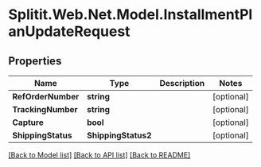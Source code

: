 # Splitit.Web.Net.Model.InstallmentPlanUpdateRequest

## Properties

Name | Type | Description | Notes
------------ | ------------- | ------------- | -------------
**RefOrderNumber** | **string** |  | [optional] 
**TrackingNumber** | **string** |  | [optional] 
**Capture** | **bool** |  | [optional] 
**ShippingStatus** | **ShippingStatus2** |  | [optional] 

[[Back to Model list]](../README.md#documentation-for-models) [[Back to API list]](../README.md#documentation-for-api-endpoints) [[Back to README]](../README.md)

